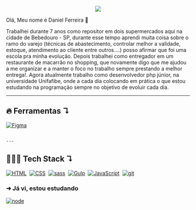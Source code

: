 <p align="center">
    <!-- Badge - Linkedin -->
    <a href="https://www.linkedin.com/in/daniel-freitas-ferreira/">
        <img src="https://img.shields.io/badge/Daniel-0A66C2?logo=linkedin&logoColor=fff&style=flat&link=https://www.linkedin.com/in/daniel-freitas-ferreira/">
    </a>
</p>
<p width="30px" height="30px"">Olá, Meu nome é Daniel Ferreira 👋</p>

<!-- Apresentação -->
<p>Trabalhei durante 7 anos como repositor em dois supermercados aqui na cidade de Bebedouro - SP, durante esse tempo aprendi muita coisa sobre o ramo do varejo (técnicas de abastecimento, controlar melhor a validade, estoque, atendimento ao cliente entre outros....) posso afirmar que foi uma escola pra minha evolução. Depois trabalhei como entregador em um restaurante de macarrão no shopping, que novamente digo que me ajudou a me organizar e a manter o foco no trabalho sempre prestando a melhor entrega!. Agora atualmente trabalho como desenvolvedor php júnior, na universidade Unifafibe, onde a cada dia colocando em prática o que estou estudando na programação sempre no objetivo de evoluir cada dia.</p>
                              
 ---

## 🔥 <strong>Ferramentas ↴</strong>
<a href="#"><img alt="Figma" src="https://img.shields.io/badge/Figma-F24E1E?logo=figma&logoColor=fff&style=flat"></a>&nbsp;

                                                                                                                ---
## 👨🏼‍💻 <strong>Tech Stack ↴</strong>

<p align="left">
  <a href="#"><img alt="HTML" src="https://img.shields.io/badge/HTML5-E34F26?logo=html5&logoColor=fff&style=flat"></a>&nbsp;
  <a href="#"><img alt="CSS" src="https://img.shields.io/badge/CSS3-1572B6?logo=css3&logoColor=fff&style=flat"></a>&nbsp;
  <a href="#"><img alt="sass" src="https://img.shields.io/badge/Sass-hotpink.svg?logo=SASS&logoColor=white"></a>&nbsp;
  <a href="#"><img alt="Gulp" src="https://img.shields.io/badge/gulp-CF4647?logo=gulp&logoColor=fff&style=flat"></a>&nbsp;
  <a href="#"><img alt="JavaScript" src="https://img.shields.io/badge/JavaScript-F7DF1E.svg?logo=javascript&logoColor=black"></a>&nbsp;
  <a href="#"><img alt="git" src="https://img.shields.io/badge/Git-F05033.svg?logo=git&logoColor=white"></a>&nbsp;
</p>
                                                                                                       
### ➜ Já vi, estou estudando
<a href="#"><img alt="node" src="https://img.shields.io/badge/PHP-777BB4?style=for-the-badge&logo=php&logoColor=white"></a>&nbsp;
                                                                                                       
                                                                                                  
